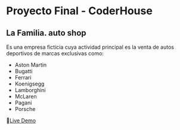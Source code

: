 # Proyecto Final - CoderHouse

## La Familia. auto shop

Es una empresa ficticia cuya actividad principal es la venta de autos deportivos de marcas exclusivas como:
- Aston Martin
- Bugatti
- Ferrari
- Koenigsegg
- Lamborghini
- McLaren
- Pagani
- Porsche

🚗[Live Demo](https://ferbuono.github.io/proyecto-final/)
